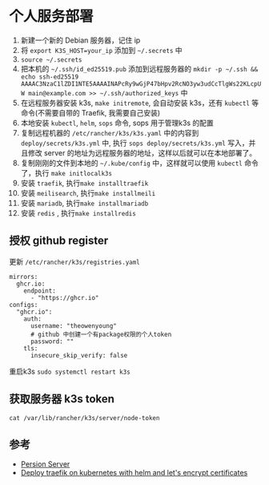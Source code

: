 # 个人服务部署

1. 新建一个新的 Debian 服务器，记住 ip
1. 将 `export K3S_HOST=your_ip` 添加到 `~/.secrets` 中
1. `source ~/.secrets`
1. 把本机的 `~/.ssh/id_ed25519.pub` 添加到远程服务器的 `mkdir -p ~/.ssh && echo ssh-ed25519 AAAAC3NzaC1lZDI1NTE5AAAAINAPcRy9wGjP47bHpv2RcNO3yw3udCcTlgWs22KLcpUW main@example.com >> ~/.ssh/authorized_keys` 中
1. 在远程服务器安装 k3s, `make initremote`, 会自动安装 k3s，还有 `kubectl` 等命令(不需要自带的 Traefik, 我需要自己安装)
1. 本地安装 `kubectl`, `helm`, `sops` 命令, sops 用于管理k3s 的配置
1. 复制远程机器的 `/etc/rancher/k3s/k3s.yaml` 中的内容到 `deploy/secrets/k3s.yml` 中, 执行 `sops deploy/secrets/k3s.yml` 写入，并且修改 server 的地址为远程服务器的地址，这样以后就可以在本地部署了。
1. 复制刚刚的文件到本地的 `~/.kube/config` 中，这样就可以使用 `kubectl` 命令了，执行 `make initlocalk3s`
1. 安装 `traefik`, 执行`make installtraefik`
1. 安装 `meilisearch`, 执行`make installmeili`
1. 安装 `mariadb`, 执行`make installmariadb`
1. 安装 `redis` , 执行`make installredis`

## 授权 github register

更新 `/etc/rancher/k3s/registries.yaml`

```
mirrors:
  ghcr.io:
    endpoint:
      - "https://ghcr.io"
configs:
  "ghcr.io":
    auth:
      username: "theowenyoung"
      # github 中创建一个有package权限的个人token
      password: ""
    tls:
      insecure_skip_verify: false

```

重启k3s `sudo systemctl restart k3s`

## 获取服务器 k3s token

```
cat /var/lib/rancher/k3s/server/node-token
```

## 参考

- [Persion Server](https://github.com/erebe/personal-server)
- [Deploy traefik on kubernetes with helm and let's encrypt certificates](https://ewencodes.github.io/blog/cloud/kubernetes/deploy-traefik-on-kubernetes-with-helm-and-lets-encrypt-certificates/)
